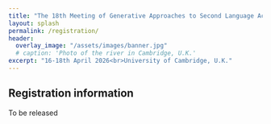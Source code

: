 ```yaml
---
title: "The 18th Meeting of Generative Approaches to Second Language Acquisition           "
layout: splash
permalink: /registration/
header:
  overlay_image: "/assets/images/banner.jpg"
  # caption: 'Photo of the river in Cambridge, U.K.'
excerpt: "16-18th April 2026<br>University of Cambridge, U.K."
---
```


## Registration information

To be released
